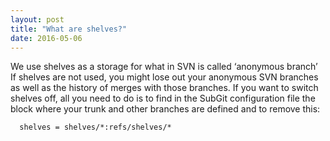 ```yaml
---
layout: post
title: "What are shelves?"
date: 2016-05-06
---
```


We use shelves as a storage for what in SVN is called ‘anonymous branch’
If shelves are not used, you might lose out your anonymous SVN branches as well as the history of merges with those branches.
If you want to switch shelves off, all you need to do is to find in the SubGit configuration file the block where your trunk and other branches are defined and to remove this:

	  shelves = shelves/*:refs/shelves/*
